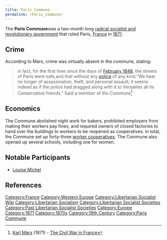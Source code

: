 ```yaml
---
title: Paris Commune
permalink: /Paris_Commune/
---
```


The **Paris Commune**was a two-month long [radical socialist and
revolutionary
government](List_of_Libertarian_Socialist_Societies.md "wikilink") that
ruled Paris, [France](France.md "wikilink") in
[1871](Timeline_of_Libertarian_Socialism_in_Western_Europe.md "wikilink").

## Crime

According to Marx, crime was virtually absent in the commune, stating:

> in fact, for the first time since the days of [February
> 1848](French_Revolution_of_1848.md "wikilink"), the streets of Paris were
> safe,and that without any [police](police.md "wikilink") of any kind.“We
> hear no longer of assassination, theft, and personal assault; it seems
> indeed as if the police had dragged along with it to Versailles all
> its Conservative friends.” Said a member of the Commune[^1]

## Economics

The Commune abolished night work for bakers, prohibited employers from
making their workers pay fines, and required owners of closed factories
to hand over the buildings to workers to be reopened as cooperatives. In
total, the Commune set up forty-three [worker
cooperatives](Worker_Cooperative.md "wikilink"). The Commune also opened up
several schools, including one for women.

## Notable Participants

- [Louise Michel](Louise_Michel.md "wikilink")

## References

<references />

[Category:France](Category:France.md "wikilink") [Category:Western
Europe](Category:Western_Europe.md "wikilink") [Category:Libertarian
Socialist Wiki](Category:Libertarian_Socialist_Wiki.md "wikilink")
[Category:Libertarian
Socialism](Category:Libertarian_Socialism.md "wikilink")
[Category:Libertarian Socialist
Societies](Category:Libertarian_Socialist_Societies.md "wikilink")
[Category:Past Libertarian Socialist
Societies](Category:Past_Libertarian_Socialist_Societies.md "wikilink")
[Category:Europe](Category:Europe.md "wikilink")
[Category:1871](Category:1871.md "wikilink")
[Category:1870s](Category:1870s.md "wikilink") [Category:19th
Century](Category:19th_Century.md "wikilink") [Category:Paris
Commune](Category:Paris_Commune.md "wikilink")

[^1]: [Karl Marx](Karl_Marx.md "wikilink") (1871) - [The Civil War in
    France](The_Civil_War_in_France.md "wikilink")